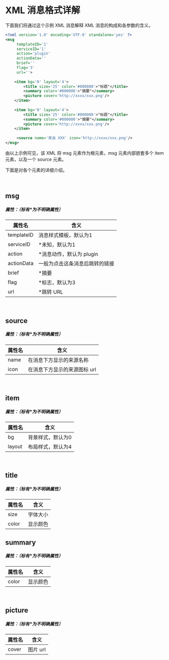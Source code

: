 # XML 消息格式详解

下面我们将通过这个示例 XML 消息解释 XML 消息的构成和各参数的含义。

```xml
<?xml version='1.0' encoding='UTF-8' standalone='yes' ?>
<msg 
     templateID='1' 
     serviceID='1' 
     action='plugin' 
     actionData='' 
     brief='' 
     flag='3' 
     url=''>
    
    <item bg='0' layout='4'>
        <title size='25' color='#000000'>"标题"</title>
    	<summary color='#000000'>"摘要"</summary>
    	<picture cover='http://xxxx/xxx.png'/>
    </item>
    
    <item bg='0' layout='4'>
        <title size='25' color='#000000'>"标题"</title>
    	<summary color='#000000'>"摘要"</summary>
    	<picture cover='http://xxxx/xxx.png'/>
    </item>
    
     <source name='来自 XXX' icon='http://xxxx/xxx.png'/>
</msg>
```



由以上示例可见，该 XML 将 msg 元素作为根元素，msg 元素内部嵌套多个 item 元素，以及一个 source 元素。

下面是对各个元素的详细介绍。

<br />

## msg

##### 属性：（标有*为不明确属性）

| 属性名     | 含义                           |
| ---------- | ------------------------------ |
| templateID | 消息样式模板，默认为1          |
| serviceID  | *未知，默认为1                 |
| action     | *消息动作，默认为 plugin        |
| actionData | 一般为点击这条消息后跳转的链接 |
| brief      | *摘要                          |
| flag       | *标志，默认为3                 |
| url        | *跳转 URL                       |

<br />

## source

##### 属性：（标有*为不明确属性）

| 属性名 | 含义                        |
| ------ | --------------------------- |
| name   | 在消息下方显示的来源名称    |
| icon   | 在消息下方显示的来源图标 url |

<br />

## item

##### 属性：（标有*为不明确属性）

| 属性名 | 含义              |
| ------ | ----------------- |
| bg     | 背景样式，默认为0 |
| layout | 布局样式，默认为4 |

<br />

## title

##### 属性：（标有*为不明确属性）

| 属性名 | 含义     |
| ------ | -------- |
| size   | 字体大小 |
| color  | 显示颜色 |



## summary

##### 属性：（标有*为不明确属性）

| 属性名 | 含义     |
| ------ | -------- |
| color  | 显示颜色 |

<br />

## picture

##### 属性：（标有*为不明确属性）

| 属性名 | 含义    |
| ------ | ------- |
| cover  | 图片 url |

<br />